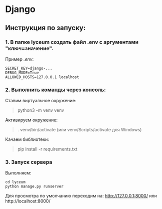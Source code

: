 # Django
## Инструкция по запуску:
### 1. В папке lyceum создать файл .env с аргументами "ключ=значение". </br>
Пример _.env_:
```
SECRET_KEY=django-...
DEBUG_MODE=True
ALLOWED_HOSTS=127.0.0.1 localhost
```
### 2. Выполнить команды через консоль:
Ставим виртуальное окружение:

> python3 -m venv venv </br>

Активируем окружение:
> . venv/bin/activate (или venv/Scripts/activate для Windows) </br>

Качаем библиотеки:
> pip install -r requirements.txt </br>

### 3. Запуск сервера
Выполняем:
```
cd lyceum
python manage.py runserver
```
Для просмотра по умолчанию переходим на: http://127.0.0.1:8000/ или http://localhost:8000/
